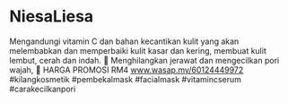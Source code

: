 # NiesaLiesa
Mengandungi vitamin C dan bahan kecantikan kulit yang akan melembabkan dan memperbaiki kulit kasar dan kering, membuat kulit lembut, cerah dan indah.   🌺 Menghilangkan jerawat dan mengecilkan pori wajah,   🌹 HARGA PROMOSI RM4  www.wasap.my/60124449972  #kilangkosmetik #pembekalmask #facialmask #vitamincserum #carakecilkanpori
